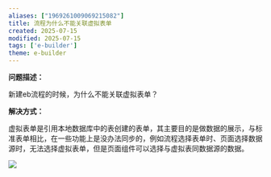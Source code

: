 ```yaml
---
aliases: ["1969261009069215082"]
title: 流程为什么不能关联虚拟表单
created: 2025-07-15
modified: 2025-07-15
tags: ['e-builder']
theme: e-builder
---
```


**问题描述：**

新建eb流程的时候，为什么不能关联虚拟表单？

**解决方式：**

虚拟表单是引用本地数据库中的表创建的表单，其主要目的是做数据的展示，与标准表单相比，在一些功能上是没办法同步的，例如流程选择表单时、页面选择数据源时，无法选择虚拟表单，但是页面组件可以选择与虚拟表同数据源的数据。

![](https://myhelpdoc.oss-cn-heyuan.aliyuncs.com/mdimages/13c74e88f4fdfb6cb6ff9abf089d8930.jpg)
